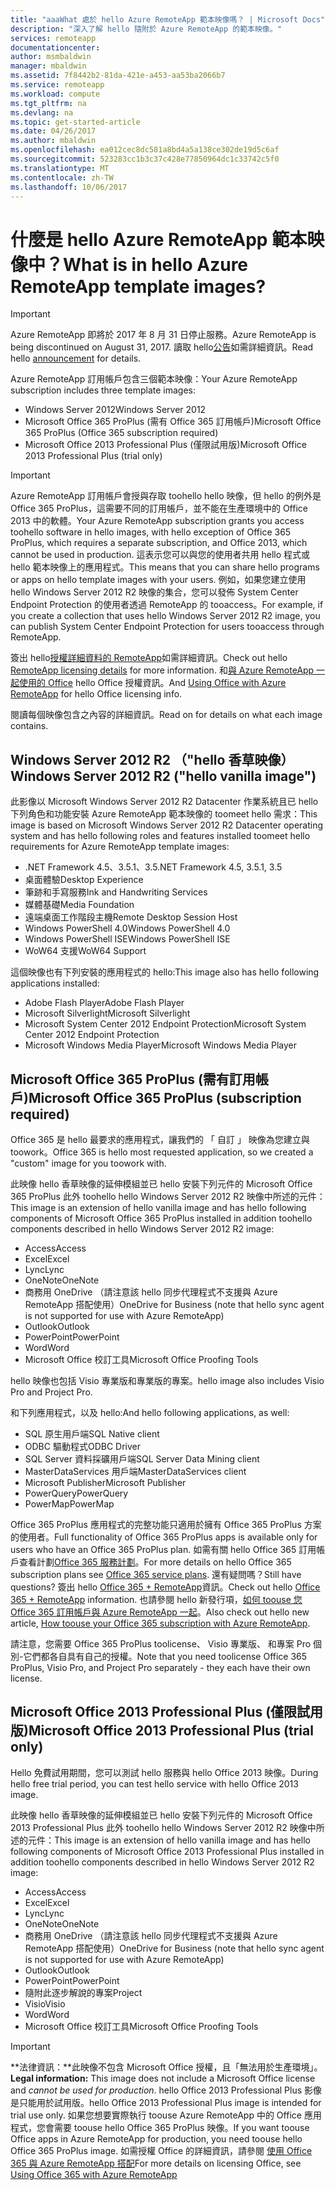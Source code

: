 ```yaml
---
title: "aaaWhat 處於 hello Azure RemoteApp 範本映像嗎？ | Microsoft Docs"
description: "深入了解 hello 隨附於 Azure RemoteApp 的範本映像。"
services: remoteapp
documentationcenter: 
author: msmbaldwin
manager: mbaldwin
ms.assetid: 7f8442b2-81da-421e-a453-aa53ba2066b7
ms.service: remoteapp
ms.workload: compute
ms.tgt_pltfrm: na
ms.devlang: na
ms.topic: get-started-article
ms.date: 04/26/2017
ms.author: mbaldwin
ms.openlocfilehash: ea012cec8dc581a8bd4a5a138ce302de19d5c6af
ms.sourcegitcommit: 523283cc1b3c37c428e77850964dc1c33742c5f0
ms.translationtype: MT
ms.contentlocale: zh-TW
ms.lasthandoff: 10/06/2017
---
```

# <a name="what-is-in-hello-azure-remoteapp-template-images"></a><span data-ttu-id="7fe25-104">什麼是 hello Azure RemoteApp 範本映像中？</span><span class="sxs-lookup"><span data-stu-id="7fe25-104">What is in hello Azure RemoteApp template images?</span></span>
> [!IMPORTANT]
> <span data-ttu-id="7fe25-105">Azure RemoteApp 即將於 2017 年 8 月 31 日停止服務。</span><span class="sxs-lookup"><span data-stu-id="7fe25-105">Azure RemoteApp is being discontinued on August 31, 2017.</span></span> <span data-ttu-id="7fe25-106">讀取 hello[公告](https://go.microsoft.com/fwlink/?linkid=821148)如需詳細資訊。</span><span class="sxs-lookup"><span data-stu-id="7fe25-106">Read hello [announcement](https://go.microsoft.com/fwlink/?linkid=821148) for details.</span></span>
> 
> 

<span data-ttu-id="7fe25-107">Azure RemoteApp 訂用帳戶包含三個範本映像：</span><span class="sxs-lookup"><span data-stu-id="7fe25-107">Your Azure RemoteApp subscription includes three template images:</span></span>

* <span data-ttu-id="7fe25-108">Windows Server 2012</span><span class="sxs-lookup"><span data-stu-id="7fe25-108">Windows Server 2012</span></span>
* <span data-ttu-id="7fe25-109">Microsoft Office 365 ProPlus (需有 Office 365 訂用帳戶)</span><span class="sxs-lookup"><span data-stu-id="7fe25-109">Microsoft Office 365 ProPlus (Office 365 subscription required)</span></span>
* <span data-ttu-id="7fe25-110">Microsoft Office 2013 Professional Plus (僅限試用版)</span><span class="sxs-lookup"><span data-stu-id="7fe25-110">Microsoft Office 2013 Professional Plus (trial only)</span></span>

> [!IMPORTANT]
> <span data-ttu-id="7fe25-111">Azure RemoteApp 訂用帳戶會授與存取 toohello hello 映像，但 hello 的例外是 Office 365 ProPlus，這需要不同的訂用帳戶，並不能在生產環境中的 Office 2013 中的軟體。</span><span class="sxs-lookup"><span data-stu-id="7fe25-111">Your Azure RemoteApp subscription grants you access toohello software in hello images, with hello exception of Office 365 ProPlus, which requires a separate subscription, and Office 2013, which cannot be used in production.</span></span> <span data-ttu-id="7fe25-112">這表示您可以與您的使用者共用 hello 程式或 hello 範本映像上的應用程式。</span><span class="sxs-lookup"><span data-stu-id="7fe25-112">This means that you can share hello programs or apps on hello template images with your users.</span></span> <span data-ttu-id="7fe25-113">例如，如果您建立使用 hello Windows Server 2012 R2 映像的集合，您可以發佈 System Center Endpoint Protection 的使用者透過 RemoteApp 的 tooaccess。</span><span class="sxs-lookup"><span data-stu-id="7fe25-113">For example, if you create a collection that uses hello Windows Server 2012 R2 image, you can publish System Center Endpoint Protection for users tooaccess through RemoteApp.</span></span>
> 
> <span data-ttu-id="7fe25-114">簽出 hello[授權詳細資料的 RemoteApp](remoteapp-licensing.md)如需詳細資訊。</span><span class="sxs-lookup"><span data-stu-id="7fe25-114">Check out hello [RemoteApp licensing details](remoteapp-licensing.md) for more information.</span></span> <span data-ttu-id="7fe25-115">和[與 Azure RemoteApp 一起使用的 Office](remoteapp-o365.md) hello Office 授權資訊。</span><span class="sxs-lookup"><span data-stu-id="7fe25-115">And [Using Office with Azure RemoteApp](remoteapp-o365.md) for hello Office licensing info.</span></span>
> 
> 

<span data-ttu-id="7fe25-116">閱讀每個映像包含之內容的詳細資訊。</span><span class="sxs-lookup"><span data-stu-id="7fe25-116">Read on for details on what each image contains.</span></span>

## <a name="windows-server-2012-r2--hello-vanilla-image"></a><span data-ttu-id="7fe25-117">Windows Server 2012 R2 （"hello 香草映像）</span><span class="sxs-lookup"><span data-stu-id="7fe25-117">Windows Server 2012 R2  ("hello vanilla image")</span></span>
<span data-ttu-id="7fe25-118">此影像以 Microsoft Windows Server 2012 R2 Datacenter 作業系統且已 hello 下列角色和功能安裝 Azure RemoteApp 範本映像的 toomeet hello 需求：</span><span class="sxs-lookup"><span data-stu-id="7fe25-118">This image is based on Microsoft Windows Server 2012 R2 Datacenter operating system and has hello following roles and features installed toomeet hello requirements for Azure RemoteApp template images:</span></span>

* <span data-ttu-id="7fe25-119">.NET Framework 4.5、3.5.1、3.5</span><span class="sxs-lookup"><span data-stu-id="7fe25-119">.NET Framework 4.5, 3.5.1, 3.5</span></span>
* <span data-ttu-id="7fe25-120">桌面體驗</span><span class="sxs-lookup"><span data-stu-id="7fe25-120">Desktop Experience</span></span>
* <span data-ttu-id="7fe25-121">筆跡和手寫服務</span><span class="sxs-lookup"><span data-stu-id="7fe25-121">Ink and Handwriting Services</span></span>
* <span data-ttu-id="7fe25-122">媒體基礎</span><span class="sxs-lookup"><span data-stu-id="7fe25-122">Media Foundation</span></span>
* <span data-ttu-id="7fe25-123">遠端桌面工作階段主機</span><span class="sxs-lookup"><span data-stu-id="7fe25-123">Remote Desktop Session Host</span></span>
* <span data-ttu-id="7fe25-124">Windows PowerShell 4.0</span><span class="sxs-lookup"><span data-stu-id="7fe25-124">Windows PowerShell 4.0</span></span>
* <span data-ttu-id="7fe25-125">Windows PowerShell ISE</span><span class="sxs-lookup"><span data-stu-id="7fe25-125">Windows PowerShell ISE</span></span>
* <span data-ttu-id="7fe25-126">WoW64 支援</span><span class="sxs-lookup"><span data-stu-id="7fe25-126">WoW64 Support</span></span>

<span data-ttu-id="7fe25-127">這個映像也有下列安裝的應用程式的 hello:</span><span class="sxs-lookup"><span data-stu-id="7fe25-127">This image also has hello following applications installed:</span></span>

* <span data-ttu-id="7fe25-128">Adobe Flash Player</span><span class="sxs-lookup"><span data-stu-id="7fe25-128">Adobe Flash Player</span></span>
* <span data-ttu-id="7fe25-129">Microsoft Silverlight</span><span class="sxs-lookup"><span data-stu-id="7fe25-129">Microsoft Silverlight</span></span>
* <span data-ttu-id="7fe25-130">Microsoft System Center 2012 Endpoint Protection</span><span class="sxs-lookup"><span data-stu-id="7fe25-130">Microsoft System Center 2012 Endpoint Protection</span></span>
* <span data-ttu-id="7fe25-131">Microsoft Windows Media Player</span><span class="sxs-lookup"><span data-stu-id="7fe25-131">Microsoft Windows Media Player</span></span>

## <a name="microsoft-office-365-proplus-subscription-required"></a><span data-ttu-id="7fe25-132">Microsoft Office 365 ProPlus (需有訂用帳戶)</span><span class="sxs-lookup"><span data-stu-id="7fe25-132">Microsoft Office 365 ProPlus (subscription required)</span></span>
<span data-ttu-id="7fe25-133">Office 365 是 hello 最要求的應用程式，讓我們的 「 自訂 」 映像為您建立與 toowork。</span><span class="sxs-lookup"><span data-stu-id="7fe25-133">Office 365 is hello most requested application, so we created a "custom" image for you toowork with.</span></span>

<span data-ttu-id="7fe25-134">此映像 hello 香草映像的延伸模組並已 hello 安裝下列元件的 Microsoft Office 365 ProPlus 此外 toohello hello Windows Server 2012 R2 映像中所述的元件：</span><span class="sxs-lookup"><span data-stu-id="7fe25-134">This image is an extension of hello vanilla image and has hello following components of Microsoft Office 365 ProPlus installed in addition toohello components described in hello Windows Server 2012 R2 image:</span></span>

* <span data-ttu-id="7fe25-135">Access</span><span class="sxs-lookup"><span data-stu-id="7fe25-135">Access</span></span>
* <span data-ttu-id="7fe25-136">Excel</span><span class="sxs-lookup"><span data-stu-id="7fe25-136">Excel</span></span>
* <span data-ttu-id="7fe25-137">Lync</span><span class="sxs-lookup"><span data-stu-id="7fe25-137">Lync</span></span>
* <span data-ttu-id="7fe25-138">OneNote</span><span class="sxs-lookup"><span data-stu-id="7fe25-138">OneNote</span></span>
* <span data-ttu-id="7fe25-139">商務用 OneDrive （請注意該 hello 同步代理程式不支援與 Azure RemoteApp 搭配使用）</span><span class="sxs-lookup"><span data-stu-id="7fe25-139">OneDrive for Business (note that hello sync agent is not supported for use with Azure RemoteApp)</span></span>
* <span data-ttu-id="7fe25-140">Outlook</span><span class="sxs-lookup"><span data-stu-id="7fe25-140">Outlook</span></span>
* <span data-ttu-id="7fe25-141">PowerPoint</span><span class="sxs-lookup"><span data-stu-id="7fe25-141">PowerPoint</span></span>
* <span data-ttu-id="7fe25-142">Word</span><span class="sxs-lookup"><span data-stu-id="7fe25-142">Word</span></span>
* <span data-ttu-id="7fe25-143">Microsoft Office 校訂工具</span><span class="sxs-lookup"><span data-stu-id="7fe25-143">Microsoft Office Proofing Tools</span></span>

<span data-ttu-id="7fe25-144">hello 映像也包括 Visio 專業版和專業版的專案。</span><span class="sxs-lookup"><span data-stu-id="7fe25-144">hello image also includes Visio Pro and Project Pro.</span></span>

<span data-ttu-id="7fe25-145">和下列應用程式，以及 hello:</span><span class="sxs-lookup"><span data-stu-id="7fe25-145">And hello following applications, as well:</span></span>

* <span data-ttu-id="7fe25-146">SQL 原生用戶端</span><span class="sxs-lookup"><span data-stu-id="7fe25-146">SQL Native client</span></span>
* <span data-ttu-id="7fe25-147">ODBC 驅動程式</span><span class="sxs-lookup"><span data-stu-id="7fe25-147">ODBC Driver</span></span>
* <span data-ttu-id="7fe25-148">SQL Server 資料採礦用戶端</span><span class="sxs-lookup"><span data-stu-id="7fe25-148">SQL Server Data Mining client</span></span>
* <span data-ttu-id="7fe25-149">MasterDataServices 用戶端</span><span class="sxs-lookup"><span data-stu-id="7fe25-149">MasterDataServices client</span></span>
* <span data-ttu-id="7fe25-150">Microsoft Publisher</span><span class="sxs-lookup"><span data-stu-id="7fe25-150">Microsoft Publisher</span></span>
* <span data-ttu-id="7fe25-151">PowerQuery</span><span class="sxs-lookup"><span data-stu-id="7fe25-151">PowerQuery</span></span>
* <span data-ttu-id="7fe25-152">PowerMap</span><span class="sxs-lookup"><span data-stu-id="7fe25-152">PowerMap</span></span>

<span data-ttu-id="7fe25-153">Office 365 ProPlus 應用程式的完整功能只適用於擁有 Office 365 ProPlus 方案的使用者。</span><span class="sxs-lookup"><span data-stu-id="7fe25-153">Full functionality of Office 365 ProPlus apps is available only for users who have an Office 365 ProPlus plan.</span></span> <span data-ttu-id="7fe25-154">如需有關 hello Office 365 訂用帳戶查看計劃[Office 365 服務計劃](http://technet.microsoft.com/library/office-365-plan-options.aspx)。</span><span class="sxs-lookup"><span data-stu-id="7fe25-154">For more details on hello Office 365 subscription plans see [Office 365 service plans](http://technet.microsoft.com/library/office-365-plan-options.aspx).</span></span> <span data-ttu-id="7fe25-155">還有疑問嗎？</span><span class="sxs-lookup"><span data-stu-id="7fe25-155">Still have questions?</span></span> <span data-ttu-id="7fe25-156">簽出 hello [Office 365 + RemoteApp](remoteapp-o365.md)資訊。</span><span class="sxs-lookup"><span data-stu-id="7fe25-156">Check out hello [Office 365 + RemoteApp](remoteapp-o365.md) information.</span></span> <span data-ttu-id="7fe25-157">也請參閱 hello 新發行項，[如何 toouse 您 Office 365 訂用帳戶與 Azure RemoteApp 一起](remoteapp-officesubscription.md)。</span><span class="sxs-lookup"><span data-stu-id="7fe25-157">Also check out hello new article, [How toouse your Office 365 subscription with Azure RemoteApp](remoteapp-officesubscription.md).</span></span>

<span data-ttu-id="7fe25-158">請注意，您需要 Office 365 ProPlus toolicense、 Visio 專業版、 和專案 Pro 個別-它們都各自具有自己的授權。</span><span class="sxs-lookup"><span data-stu-id="7fe25-158">Note that you need toolicense Office 365 ProPlus, Visio Pro, and Project Pro separately - they each have their own license.</span></span>

## <a name="microsoft-office-2013-professional-plus-trial-only"></a><span data-ttu-id="7fe25-159">Microsoft Office 2013 Professional Plus (僅限試用版)</span><span class="sxs-lookup"><span data-stu-id="7fe25-159">Microsoft Office 2013 Professional Plus (trial only)</span></span>
<span data-ttu-id="7fe25-160">Hello 免費試用期間，您可以測試 hello 服務與 hello Office 2013 映像。</span><span class="sxs-lookup"><span data-stu-id="7fe25-160">During hello free trial period, you can test hello service with hello Office 2013 image.</span></span>

<span data-ttu-id="7fe25-161">此映像 hello 香草映像的延伸模組並已 hello 安裝下列元件的 Microsoft Office 2013 Professional Plus 此外 toohello hello Windows Server 2012 R2 映像中所述的元件：</span><span class="sxs-lookup"><span data-stu-id="7fe25-161">This image is an extension of hello vanilla image and has hello following components of Microsoft Office 2013 Professional Plus installed in addition toohello components described in hello Windows Server 2012 R2 image:</span></span>

* <span data-ttu-id="7fe25-162">Access</span><span class="sxs-lookup"><span data-stu-id="7fe25-162">Access</span></span>
* <span data-ttu-id="7fe25-163">Excel</span><span class="sxs-lookup"><span data-stu-id="7fe25-163">Excel</span></span>
* <span data-ttu-id="7fe25-164">Lync</span><span class="sxs-lookup"><span data-stu-id="7fe25-164">Lync</span></span>
* <span data-ttu-id="7fe25-165">OneNote</span><span class="sxs-lookup"><span data-stu-id="7fe25-165">OneNote</span></span>
* <span data-ttu-id="7fe25-166">商務用 OneDrive （請注意該 hello 同步代理程式不支援與 Azure RemoteApp 搭配使用）</span><span class="sxs-lookup"><span data-stu-id="7fe25-166">OneDrive for Business (note that hello sync agent is not supported for use with Azure RemoteApp)</span></span>
* <span data-ttu-id="7fe25-167">Outlook</span><span class="sxs-lookup"><span data-stu-id="7fe25-167">Outlook</span></span>
* <span data-ttu-id="7fe25-168">PowerPoint</span><span class="sxs-lookup"><span data-stu-id="7fe25-168">PowerPoint</span></span>
* <span data-ttu-id="7fe25-169">隨附此逐步解說的專案</span><span class="sxs-lookup"><span data-stu-id="7fe25-169">Project</span></span>
* <span data-ttu-id="7fe25-170">Visio</span><span class="sxs-lookup"><span data-stu-id="7fe25-170">Visio</span></span>
* <span data-ttu-id="7fe25-171">Word</span><span class="sxs-lookup"><span data-stu-id="7fe25-171">Word</span></span>
* <span data-ttu-id="7fe25-172">Microsoft Office 校訂工具</span><span class="sxs-lookup"><span data-stu-id="7fe25-172">Microsoft Office Proofing Tools</span></span>

> [!IMPORTANT]
> <span data-ttu-id="7fe25-173">**法律資訊：**此映像不包含 Microsoft Office 授權，且「無法用於生產環境」。</span><span class="sxs-lookup"><span data-stu-id="7fe25-173">**Legal information:** This image does not include a Microsoft Office license and *cannot be used for production*.</span></span> <span data-ttu-id="7fe25-174">hello Office 2013 Professional Plus 影像是只能用於試用版。</span><span class="sxs-lookup"><span data-stu-id="7fe25-174">hello Office 2013 Professional Plus image is intended for trial use only.</span></span> <span data-ttu-id="7fe25-175">如果您想要實際執行 toouse Azure RemoteApp 中的 Office 應用程式，您會需要 toouse hello Office 365 ProPlus 映像。</span><span class="sxs-lookup"><span data-stu-id="7fe25-175">If you want toouse Office apps in Azure RemoteApp for production, you need toouse hello Office 365 ProPlus image.</span></span> <span data-ttu-id="7fe25-176">如需授權 Office 的詳細資訊，請參閱 [使用 Office 365 與 Azure RemoteApp 搭配](remoteapp-o365.md)</span><span class="sxs-lookup"><span data-stu-id="7fe25-176">For more details on licensing Office, see [Using Office 365 with Azure RemoteApp](remoteapp-o365.md)</span></span>
> 
> 

